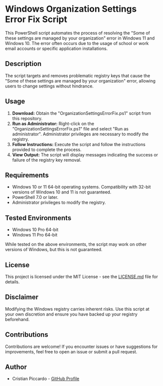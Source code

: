 # Windows Organization Settings Error Fix Script

This PowerShell script automates the process of resolving the "Some of these settings are managed by your organization" error in Windows 11 and Windows 10. The error often occurs due to the usage of school or work email accounts or specific application installations.

## Description

The script targets and removes problematic registry keys that cause the "Some of these settings are managed by your organization" error, allowing users to change settings without hindrance.

## Usage

1. **Download:** Obtain the "OrganizationSettingsErrorFix.ps1" script from this repository.
2. **Run as Administrator:** Right-click on the "OrganizationSettingsErrorFix.ps1" file and select "Run as administrator". Administrator privileges are necessary to modify the registry.
3. **Follow Instructions:** Execute the script and follow the instructions provided to complete the process.
4. **View Output:** The script will display messages indicating the success or failure of the registry key removal.

## Requirements

- Windows 10 or 11 64-bit operating systems. Compatibility with 32-bit versions of Windows 10 and 11 is not guaranteed.
- PowerShell 7.0 or later.
- Administrator privileges to modify the registry.

## Tested Environments

- Windows 10 Pro 64-bit
- Windows 11 Pro 64-bit

While tested on the above environments, the script may work on other versions of Windows, but this is not guaranteed.

## License

This project is licensed under the MIT License - see the [LICENSE.md](https://github.com/CriPicca/Windows-Organization-Settings-Error-Fix-Script/blob/main/LICENSE) file for details.

## Disclaimer

Modifying the Windows registry carries inherent risks. Use this script at your own discretion and ensure you have backed up your registry beforehand.

## Contributions

Contributions are welcome! If you encounter issues or have suggestions for improvements, feel free to open an issue or submit a pull request.

## Author

- Cristian Piccardo - [GitHub Profile](https://github.com/CriPicca)
